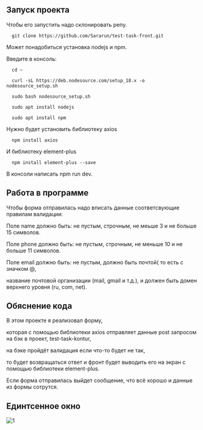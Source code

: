 ## Запуск проекта
Чтобы его запустить надо склонировать репу.

      git clone https://github.com/Sararun/test-task-front.git

Может понадобиться установка nodejs и npm.

Введите в консоль:

      cd ~
   
      curl -sL https://deb.nodesource.com/setup_18.x -o nodesource_setup.sh
    
      sudo bash nodesource_setup.sh
    
      sudo apt install nodejs
    
      sudo apt install npm

Нужно будет установить библиотеку axios

      npm install axios

И библиотеку element-plus

      npm install element-plus --save
    
В консоли написать npm run dev.
## Работа в программе
Чтобы форма отправилась надо вписать данные соответсвующие правилам валидации:

Поле name должно быть: не пустым, строчным, не меьше 3 и не больше 15 символов.

Поле phone должно быть: не пустым, строчным, не меньше 10 и не больше 11 символов.

Поле email должно быть: не пустым, должно быть почтой( то есть с значком @, 

название почтовой организации (mail, gmail и т.д.), и должен быть домен верхнего уровня (ru, com, net).

## Обяснение кода
В этом проекте я реализовал форму,

которая с помощью библиотеки axios отправляет данные post запросом на бэк в проект, test-task-kontur, 

на бэке пройдёт валидация если что-то будет не так,

то будет возвращаться ответ и фронт будет выводить его на экран с помощью библиотеки element-plus.

Если форма отправилась выйдет сообщение, что всё хорошо и данные из формы сотрутся.

## Единтсенное окно
![1](https://user-images.githubusercontent.com/91774585/212557952-4892057b-5d8f-4ebc-9a32-a03092d10d5e.png)
